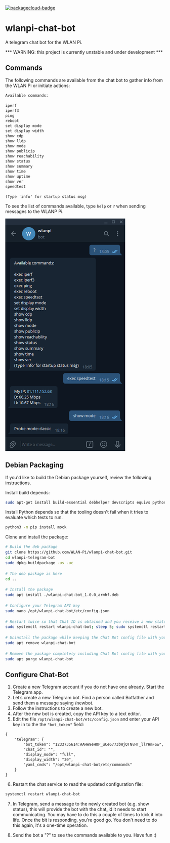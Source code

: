 [![packagecloud-badge](https://img.shields.io/badge/deb-packagecloud.io-844fec.svg)](https://packagecloud.io/)

# wlanpi-chat-bot

A telegram chat bot for the WLAN Pi.

*** WARNING: this project is currently unstable and under development ***

## Commands

The following commands are available from the chat bot to gather info from the WLAN Pi or initiate actions:

```
Available commands:

iperf
iperf3
ping
reboot
set display mode
set display width
show cdp
show lldp
show mode
show publicip
show reachability
show status
show summary
show time
show uptime
show ver
speedtest

(Type 'info' for startup status msg)
```

To see the list of commands available, type `help` or `?` when sending messages to the WLANP Pi.

![Screenshot](chatbot/images/screenshot.png)

## Debian Packaging

If you'd like to build the Debian package yourself, review the following instructions.

Install build depends:

```bash
sudo apt-get install build-essential debhelper devscripts equivs python3-pip python3-all python3-dev python3-setuptools dh-virtualenv
```

Install Python depends so that the tooling doesn't fail when it tries to evaluate which tests to run.

```bash
python3 -m pip install mock
```

Clone and install the package:

```bash
# Build the deb package
git clone https://github.com/WLAN-Pi/wlanpi-chat-bot.git
cd wlanpi-telegram-bot
sudo dpkg-buildpackage -us -uc

# The deb package is here
cd ..

# Install the package
sudo apt install ./wlanpi-chat-bot_1.0.0_armhf.deb 

# Configure your Telegram API key
sudo nano /opt/wlanpi-chat-bot/etc/config.json

# Restart twice so that Chat ID is obtained and you receive a new status message from the bot
sudo systemctl restart wlanpi-chat-bot; sleep 5; sudo systemctl restart wlanpi-chat-bot 

# Uninstall the package while keeping the Chat Bot config file with your API key
sudo apt remove wlanpi-chat-bot

# Remove the package completely including Chat Bot config file with your API key
sudo apt purge wlanpi-chat-bot
```

## Configure Chat-Bot

1. Create a new Telegram account if you do not have one already. Start the Telegram app.
2. Let’s create a new Telegram bot. Find a person called Botfather and send them a message saying /newbot.
3. Follow the instructions to create a new bot.
4. After the new bot is created, copy the API key to a text editor.
5. Edit the file `/opt/wlanpi-chat-bot/etc/config.json` and enter your API key in to the the `"bot_token"` field:

```
{
    "telegram": {
        "bot_token": "1233735614:AAHe9eHOP_uCe6773bWjQTNvHT_llYHmFSw",
        "chat_id": "",
        "display_mode": "full",
        "display_width": "30",
        "yaml_cmds": "/opt/wlanpi-chat-bot/etc/commands"
    }
}
```

6. Restart the chat service to read the updated configuration file:

```bash
systemctl restart wlanpi-chat-bot
```

7. In Telegram, send a message to the newly created bot (e.g. show status), this will provide the bot with the chat_id it needs to start communicating. You may have to do this a couple of times to kick it into life. Once the bit is responding, you're good go. You don't need to do this again, it's a one-time operation.

8. Send the bot a "?" to see the commands available to you. Have fun :)
